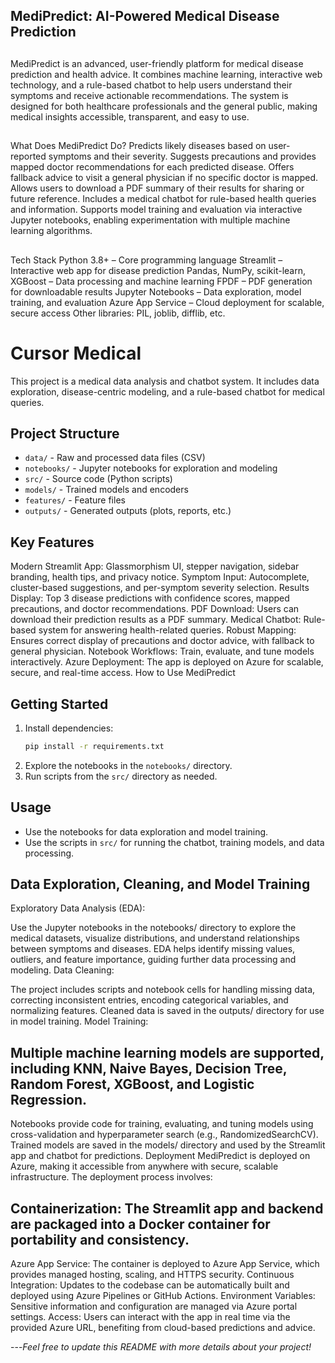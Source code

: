 ## MediPredict: AI-Powered Medical Disease Prediction
##
MediPredict is an advanced, user-friendly platform for medical disease prediction and health advice. It combines machine learning, interactive web technology, and a rule-based chatbot to help users understand their symptoms and receive actionable recommendations. The system is designed for both healthcare professionals and the general public, making medical insights accessible, transparent, and easy to use.
##
What Does MediPredict Do?
Predicts likely diseases based on user-reported symptoms and their severity.
Suggests precautions and provides mapped doctor recommendations for each predicted disease.
Offers fallback advice to visit a general physician if no specific doctor is mapped.
Allows users to download a PDF summary of their results for sharing or future reference.
Includes a medical chatbot for rule-based health queries and information.
Supports model training and evaluation via interactive Jupyter notebooks, enabling experimentation with multiple machine learning algorithms.
##
Tech Stack
Python 3.8+ – Core programming language
Streamlit – Interactive web app for disease prediction
Pandas, NumPy, scikit-learn, XGBoost – Data processing and machine learning
FPDF – PDF generation for downloadable results
Jupyter Notebooks – Data exploration, model training, and evaluation
Azure App Service – Cloud deployment for scalable, secure access
Other libraries: PIL, joblib, difflib, etc.

# Cursor Medical

This project is a medical data analysis and chatbot system. It includes data exploration, disease-centric modeling, and a rule-based chatbot for medical queries.

## Project Structure

- `data/` - Raw and processed data files (CSV)
- `notebooks/` - Jupyter notebooks for exploration and modeling
- `src/` - Source code (Python scripts)
- `models/` - Trained models and encoders
- `features/` - Feature files
- `outputs/` - Generated outputs (plots, reports, etc.)
  
## Key Features
Modern Streamlit App: Glassmorphism UI, stepper navigation, sidebar branding, health tips, and privacy notice.
Symptom Input: Autocomplete, cluster-based suggestions, and per-symptom severity selection.
Results Display: Top 3 disease predictions with confidence scores, mapped precautions, and doctor recommendations.
PDF Download: Users can download their prediction results as a PDF summary.
Medical Chatbot: Rule-based system for answering health-related queries.
Robust Mapping: Ensures correct display of precautions and doctor advice, with fallback to general physician.
Notebook Workflows: Train, evaluate, and tune models interactively.
Azure Deployment: The app is deployed on Azure for scalable, secure, and real-time access.
How to Use MediPredict
## Getting Started

1. Install dependencies:
   ```bash
   pip install -r requirements.txt
   ```
2. Explore the notebooks in the `notebooks/` directory.
3. Run scripts from the `src/` directory as needed.

## Usage
- Use the notebooks for data exploration and model training.
- Use the scripts in `src/` for running the chatbot, training models, and data processing.

## Data Exploration, Cleaning, and Model Training
Exploratory Data Analysis (EDA):

Use the Jupyter notebooks in the notebooks/ directory to explore the medical datasets, visualize distributions, and understand relationships between symptoms and diseases.
EDA helps identify missing values, outliers, and feature importance, guiding further data processing and modeling.
Data Cleaning:

The project includes scripts and notebook cells for handling missing data, correcting inconsistent entries, encoding categorical variables, and normalizing features.
Cleaned data is saved in the outputs/ directory for use in model training.
Model Training:

## Multiple machine learning models are supported, including KNN, Naive Bayes, Decision Tree, Random Forest, XGBoost, and Logistic Regression.
Notebooks provide code for training, evaluating, and tuning models using cross-validation and hyperparameter search (e.g., RandomizedSearchCV).
Trained models are saved in the models/ directory and used by the Streamlit app and chatbot for predictions.
Deployment
MediPredict is deployed on Azure, making it accessible from anywhere with secure, scalable infrastructure. The deployment process involves:

## Containerization: The Streamlit app and backend are packaged into a Docker container for portability and consistency.
Azure App Service: The container is deployed to Azure App Service, which provides managed hosting, scaling, and HTTPS security.
Continuous Integration: Updates to the codebase can be automatically built and deployed using Azure Pipelines or GitHub Actions.
Environment Variables: Sensitive information and configuration are managed via Azure portal settings.
Access: Users can interact with the app in real time via the provided Azure URL, benefiting from cloud-based predictions and advice.

---*Feel free to update this README with more details about your project!* 
